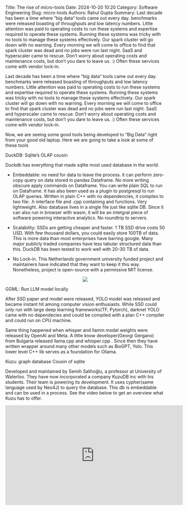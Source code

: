 Title: The rise of micro-tools
Date: 2024-10-20 10:20
Category: Software Engineering
Slug: micro-tools
Authors: Rahul Gupta
Summary: Last decade has been a time where “big data“ tools came out every day. benchmarks were released boasting of throughputs and low latency numbers. Little attention was paid to operating costs to run these systems and expertise required to operate these systems. Running these systems was tricky with no tools to manage these systems effectively. Our spark cluster will go down with no warning. Every morning we will come to office to find that spark cluster was dead and no jobs were run last night. SaaS and hyperscaler came to rescue. Don’t worry about operating costs and maintenance costs, but don’t you dare to leave us. :) Often these services come with vendor lock-in.

Last decade has been a time where “big data“ tools came out every day. benchmarks were released boasting of throughputs and low latency numbers. Little attention was paid to operating costs to run these systems and expertise required to operate these systems. Running these systems was tricky with no tools to manage these systems effectively. Our spark cluster will go down with no warning. Every morning we will come to office to find that spark cluster was dead and no jobs were run last night. SaaS and hyperscaler came to rescue. Don’t worry about operating costs and maintenance costs, but don’t you dare to leave us. :) Often these services come with vendor lock-in.

Now, we are seeing some good tools being developed to “Big Data“ right from your good old laptop. Here we are going to take a look at some of these tools

DuckDB: Sqlite’s OLAP cousin

Duckdb has everything that made sqlite most used database in the world.

- Embeddable: no need for data to leave the process. it can perform zero-copy query on data stored in pandas Dataframe. No more writing obscure apply commands on Dataframe. You can write plain SQL to run on Dataframe. It has also been used as a plugin to postgresql to run OLAP queries. Written in plain C++ with no dependencies, it compiles to two file: .h interface file and .cpp containing and functions. Very lightweight. Also database lives in a single file just like sqlite DB. Since it can also run in browser with wasm, it will be an intetgral piece of software powering interactive analytics. No roundtrip to servers.

- Scalability: SSDs are getting cheaper and faster. 1 TB SSD drive costs 50 USD. With few thousand dollars, you could easily store 100TB of data. This is more data than most enterprises have barring google. Many major publicly traded companies have less tabular structured data than this. DuckDB has been tested to work well with 20-30 TB of data.

- No Lock-in. This Netherlands government university funded project and maintainers have indicated that they want to keep it this way. Nonetheless, project is open-source with a permissive MIT license.

<p align="center">
<img src="{static}/images/OSS_Stars.png">
</p>

GGML: Run LLM model locally

After SSD paper and model were released, YOLO model was released and became instant hit among computer vision enthusiasts. While SSD could only run with large deep learning frameworks(TF, Pytorch), darknet YOLO came with no dependecies and could be compiled with a plan C++ compiler and could run on CPU machine.

Same thing happened when whisper and llamm model weights were released by OpenAI and Meta. A little know developer(Georgi Gergano) from Bulgaria released llama.cpp and whisper.cpp . Since then they have written wrapper around many other models such as BioGPT, Yolo. This lower level C++ lib serves as a foundation for Ollama.

Kùzu: graph database Cousin of sqlite

Developed and maintained by Semih Salihoğlu, a professor at University of Waterloo. They have now incorporated a company KuzuDB inc with his students. Their team is powering its development. It uses cypher(same language used by Neo4J) to query the database. This db is embeddable and can be used in a process. See the video below to get an overview what Kuzu has to offer.

<p>
<iframe width="560" height="315" src="https://www.youtube.com/embed/BksVyv5864k?si=1IEa5-tCll9bRafq" title="YouTube video player" frameborder="0" allow="accelerometer; autoplay; clipboard-write; encrypted-media; gyroscope; picture-in-picture; web-share" referrerpolicy="strict-origin-when-cross-origin" allowfullscreen></iframe>
</p>
